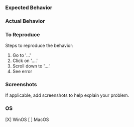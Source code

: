 ### Expected Behavior


### Actual Behavior


### To Reproduce
Steps to reproduce the behavior:
1. Go to '...'
2. Click on '....'
3. Scroll down to '....'
4. See error


### Screenshots
If applicable, add screenshots to help explain your problem.


### OS
[X] WinOS
[ ] MacOS

